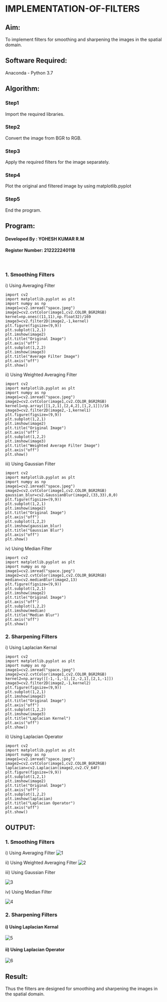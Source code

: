 # IMPLEMENTATION-OF-FILTERS
## Aim:
To implement filters for smoothing and sharpening the images in the spatial domain.

## Software Required:
Anaconda - Python 3.7

## Algorithm:
### Step1
Import the required libraries.

### Step2
Convert the image from BGR to RGB.

### Step3
Apply the required filters for the image separately.

### Step4
Plot the original and filtered image by using matplotlib.pyplot

### Step5
End the program.


## Program:
#### Developed By   : YOHESH KUMAR R.M
#### Register Number: 212222240118
</br>

### 1. Smoothing Filters

i) Using Averaging Filter
```
import cv2
import matplotlib.pyplot as plt
import numpy as np
image1=cv2.imread("space.jpeg")
image2=cv2.cvtColor(image1,cv2.COLOR_BGR2RGB)
kernel=np.ones((11,11),np.float32)/169
image3=cv2.filter2D(image2,-1,kernel)
plt.figure(figsize=(9,9))
plt.subplot(1,2,1)
plt.imshow(image2)
plt.title("Original Image")
plt.axis("off")
plt.subplot(1,2,2)
plt.imshow(image3)
plt.title("Average Filter Image")
plt.axis("off")
plt.show()
```
ii) Using Weighted Averaging Filter
```
import cv2
import matplotlib.pyplot as plt
import numpy as np
image1=cv2.imread("space.jpeg")
image2=cv2.cvtColor(image1,cv2.COLOR_BGR2RGB)
kernel1=np.array([[1,2,1],[2,4,2],[1,2,1]])/16
image3=cv2.filter2D(image2,-1,kernel1)
plt.figure(figsize=(9,9))
plt.subplot(1,2,1)
plt.imshow(image2)
plt.title("Original Image")
plt.axis("off")
plt.subplot(1,2,2)
plt.imshow(image3)
plt.title("Weighted Average Filter Image")
plt.axis("off")
plt.show()
```
iii) Using Gaussian Filter
```
import cv2
import matplotlib.pyplot as plt
import numpy as np
image1=cv2.imread("space.jpeg")
image2=cv2.cvtColor(image1,cv2.COLOR_BGR2RGB)
gaussian_blur=cv2.GaussianBlur(image2,(33,33),0,0)
plt.figure(figsize=(9,9))
plt.subplot(1,2,1)
plt.imshow(image2)
plt.title("Original Image")
plt.axis("off")
plt.subplot(1,2,2)
plt.imshow(gaussian_blur)
plt.title("Gaussian Blur")
plt.axis("off")
plt.show()
```

iv) Using Median Filter
```
import cv2
import matplotlib.pyplot as plt
import numpy as np
image1=cv2.imread("space.jpeg")
image2=cv2.cvtColor(image1,cv2.COLOR_BGR2RGB)
median=cv2.medianBlur(image2,13)
plt.figure(figsize=(9,9))
plt.subplot(1,2,1)
plt.imshow(image2)
plt.title("Original Image")
plt.axis("off")
plt.subplot(1,2,2)
plt.imshow(median)
plt.title("Median Blur")
plt.axis("off")
plt.show()
```

### 2. Sharpening Filters
i) Using Laplacian Kernal
```
import cv2
import matplotlib.pyplot as plt
import numpy as np
image1=cv2.imread("space.jpeg")
image2=cv2.cvtColor(image1,cv2.COLOR_BGR2RGB)
kernel2=np.array([[-1,-1,-1],[2,-2,1],[2,1,-1]])
image3=cv2.filter2D(image2,-1,kernel2)
plt.figure(figsize=(9,9))
plt.subplot(1,2,1)
plt.imshow(image2)
plt.title("Original Image")
plt.axis("off")
plt.subplot(1,2,2)
plt.imshow(image3)
plt.title("Laplacian Kernel")
plt.axis("off")
plt.show()
```
ii) Using Laplacian Operator
```
import cv2
import matplotlib.pyplot as plt
import numpy as np
image1=cv2.imread("space.jpeg")
image2=cv2.cvtColor(image1,cv2.COLOR_BGR2RGB)
laplacian=cv2.Laplacian(image2,cv2.CV_64F)
plt.figure(figsize=(9,9))
plt.subplot(1,2,1)
plt.imshow(image2)
plt.title("Original Image")
plt.axis("off")
plt.subplot(1,2,2)
plt.imshow(laplacian)
plt.title("Laplacian Operator")
plt.axis("off")
plt.show()
```

## OUTPUT:
### 1. Smoothing Filters

i) Using Averaging Filter
![1](https://github.com/yoheshkumar/Implementation-of-filter/assets/119393568/53ef7438-6bbc-4b29-acdc-4c94e59ebfd9)


ii) Using Weighted Averaging Filter
![2](https://github.com/yoheshkumar/Implementation-of-filter/assets/119393568/4373d49d-05ea-4abf-bfec-6876b3238aa9)



iii) Using Gaussian Filter

![3](https://github.com/yoheshkumar/Implementation-of-filter/assets/119393568/cb3010ad-ec81-4fd4-a98d-27ea29e47636)


iv) Using Median Filter

![4](https://github.com/yoheshkumar/Implementation-of-filter/assets/119393568/15764dee-d7b2-478c-a3ab-b8137ffd3e0b)

### 2. Sharpening Filters


#### i) Using Laplacian Kernal


![5](https://github.com/yoheshkumar/Implementation-of-filter/assets/119393568/96f209ba-c2c7-4594-94fb-dc0150c60417)

#### ii) Using Laplacian Operator
![6](https://github.com/yoheshkumar/Implementation-of-filter/assets/119393568/1f3c6acf-129b-4b30-87d0-ed5ef502f4b1)


## Result:
Thus the filters are designed for smoothing and sharpening the images in the spatial domain.
